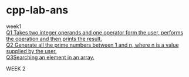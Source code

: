 # cpp-lab-ans
week1\
[Q1 Takes two integer operands and one operator form the user, performs the operation and then 
prints the result.](https://github.com/PrafullRaj/cpp-lab-ans/blob/main/Week%201/1.Takes%20two%20integer%20operands%20and%20one%20operator%20form%20the%20user%2C%20performs%20the%20operation%20and%20then%20%20prints%20the%20result.cpp)\
[Q2 Generate all the prime numbers between 1 and n, where n is a value supplied by the user.](https://github.com/PrafullRaj/cpp-lab-ans/blob/f0f43a3aaf8a84058c80b2d782628ec4c7495911/Week%201/Q2%20Generate%20all%20the%20prime%20numbers%20between%201%20and%20n%2C%20where%20n%20is%20a%20value%20supplied%20by%20the%20user.cpp)\
[Q3Searching an element in an array.](https://github.com/PrafullRaj/cpp-lab-ans/blob/main/Week%201/Q3%20Searching%20an%20element%20in%20an%20array.cpp)

WEEK 2
